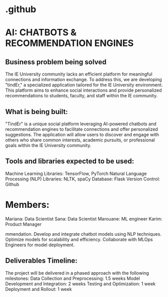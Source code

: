# .github

# AI: CHATBOTS & RECOMMENDATION ENGINES

## Business problem being solved
The IE University community lacks an efficient platform for meaningful connections and information exchange. To address this, we are developing "tindEr," a specialized application tailored for the IE University environment. This platform aims to enhance social interactions and provide personalized recommendations to students, faculty, and staff within the IE community.

## What is being built:
"TindEr" is a unique social platform leveraging AI-powered chatbots and recommendation engines to facilitate connections and offer personalized suggestions. The application will allow users to discover and engage with others who share common interests, academic pursuits, or professional goals within the IE University community.

## Tools and libraries expected to be used:
Machine Learning Libraries: TensorFlow, PyTorch
Natural Language Processing (NLP) Libraries: NLTK, spaCy
Database: Flask
Version Control: Github

# Members:
Mariana: Data Scientist
Sana: Data Scientist
Marouane: ML engineer
Karim: Product Manager

mmendation.
Develop and integrate chatbot models using NLP techniques.
Optimize models for scalability and efficiency.
Collaborate with MLOps Engineers for model deployment.

## Deliverables Timeline:
The project will be delivered in a phased approach with the following milestones:
Data Collection and Preprocessing: 1.5 weeks
Model Development and Integration:  2 weeks
Testing and Optimization: 1 week
Deployment and Rollout: 1 week

